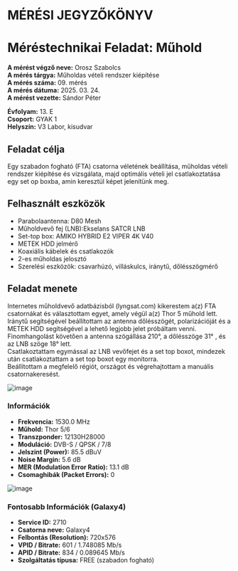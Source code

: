 # MÉRÉSI JEGYZŐKÖNYV   
# Méréstechnikai Feladat: Műhold

**A mérést végző neve:** Orosz Szabolcs  
**A mérés tárgya:**  Műholdas vételi rendszer kiépítése     
**A mérés száma:** 09. mérés    
**A mérés dátuma:** 2025. 03. 24.    
**A mérést vezette:** Sándor Péter    

**Évfolyam:** 13. E  
**Csoport:** GYAK 1   
**Helyszín:** V3 Labor, kisudvar    

## Feladat célja   
Egy szabadon fogható (FTA) csatorna véletének beállítása, műholdas vételi rendszer kiépítése és vizsgálata, majd optimális vételi jel csatlakoztatása egy set op boxba, amin keresztül képet jelenítünk meg.  



## Felhasznált eszközök   
- Parabolaantenna: D80 Mesh 
- Műholdvevő fej (LNB):Ekselans SATCR LNB
- Set-top box:  AMIKO HYBRID E2 VIPER 4K V40
- METEK HDD jelmérő
- Koaxiális kábelek és csatlakozók
- 2-es műholdas jelosztó
- Szerelési eszközök: csavarhúzó, villáskulcs, iránytű, dőlésszögmérő


## Feladat menete  
Internetes műholdvevő adatbázisból (lyngsat.com) kikerestem a(z) FTA csatornákat és választottam egyet, amely végül a(z) Thor 5 műhold lett.  
Iránytű segítségével beállítottam az antenna dőlésszögét, polarizációját és a METEK HDD segítségével a lehető legjobb jelet próbáltam venni. Finomhangolást követően a antenna szögállása 210°, a dőlésszöge 31° , és az LNB szöge 18° lett.   
Csatlakoztattam egymással az LNB vevőfejet és a set top boxot, mindezek után csatlakoztattam a set top boxot egy monitorra.  
Beállítottam a megfelelő régiót, országot és végrehajtottam a manuális csatornakeresést.   

![image](https://github.com/user-attachments/assets/17d23c9c-efe0-4876-8cf2-958f2b87f4e6)

### Információk

- **Frekvencia:** 1530.0 MHz  
- **Műhold:** Thor 5/6  
- **Transzponder:** 12130H28000  
- **Moduláció:** DVB-S / QPSK / 7/8  
- **Jelszint (Power):** 85.5 dBuV  
- **Noise Margin:** 5.6 dB  
- **MER (Modulation Error Ratio):** 13.1 dB  
- **Csomaghibák (Packet Errors):** 0  


![image](https://github.com/user-attachments/assets/9365606b-d021-406a-9efa-6eed9419c01d)

### Fontosabb Információk (Galaxy4)

- **Service ID:** 2710  
- **Csatorna neve:** Galaxy4  
- **Felbontás (Resolution):** 720x576  
- **VPID / Bitrate:** 601 / 1.748085 Mb/s  
- **APID / Bitrate:** 834 / 0.089645 Mb/s  
- **Szolgáltatás típusa:** FREE (szabadon fogható)  
